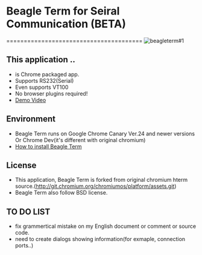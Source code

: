 # Beagle Term for Seiral Communication (BETA)
=======================================
![beagleterm#1](https://lh4.googleusercontent.com/-uQd3jpSrk4w/UHwzxcomb6I/AAAAAAAAGWU/10HMI257zcQ/s580/beagleterm.png)

This application ..
----------------------
* is Chrome packaged app.
* Supports RS232(Serial)
* Even supports VT100
* No browser plugins required!
* [Demo Video](http://youtu.be/V6lQcjd6fHs)

Environment
-------------
* Beagle Term runs on Google Chrome Canary Ver.24 and newer versions Or Chrome Dev(it's different with original chromium)
* [How to install Beagle Term](https://github.com/beagleterm/beagle-term/wiki/InstallBeagleTerm)

License
----------
* This application, Beagle Term is forked from original chromium hterm source.(http://git.chromium.org/chromiumos/platform/assets.git)
* Beagle Term also follow BSD license. 

TO DO LIST
------------
* fix grammertical mistake on my English document or comment or source code.
* need to create dialogs showing information(for exmaple, connection ports..)